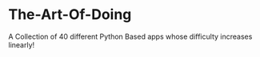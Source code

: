 # The-Art-Of-Doing
A Collection of 40 different Python Based apps whose difficulty increases linearly!
